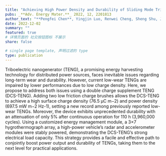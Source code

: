 ```yaml
---
title: "Achieving High Power Density and Durability of Sliding Mode Triboelectric Nanogenerator by Double Charge Supplement Strategy (High cited)"
pubs: _**Adv. Energy Mater.**_ 2022, 12, 2201813
author_text: "**Pengfei Chen**, Yingjin Luo, Renwei Cheng, Sheng Shu, Jie An, Andy Berbille, Tao Jiang, and Zhong Lin Wang"
date: 2022-12-02
summary: ""
featured: true
# 详情页面的 社交按钮图标 不展示 
share: false

# single page template, 声明过滤的 type
type: publication
---
```


Triboelectric nanogenerator (TENG), a promising energy harvesting technology for distributed power sources, faces inevitable issues regarding long-term wear and durability. However, current low-wear TENGs are impaired by lower performances due to low charge density. Here, we propose to address both issues using a double charge supplement TENG (DCS-TENG). Adding two low friction charge brushes allows the DCS-TENG to achieve a high surface charge density (76.5 μC m−2) and power density (697.5 mW m−2 Hz-1), setting a new record among previously reported low-wear TENGs. Moreover, the device exhibits unprecedented durability with an attenuation of only 5% after continuous operation for 110 h (3,960,000 cycles). Using a customized energy management module, a 3×7 hygrothermograph array, a high-power vehicle’s radar and accelerometer modules were stably powered, demonstrating the DCS-TENG’s strong electrical load capacity. This strategy provides a facile and effective path to conjointly boost power output and durability of TENGs, taking them to the next level for practical applications.
